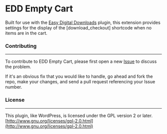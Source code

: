 EDD Empty Cart
=====================
Built for use with the [Easy Digital Downloads](https://easydigitaldownloads.com/) plugin, this extension provides settings for the display of the [download_checkout] shortcode when no items are in the cart.

### Contributing
---

To contribute to EDD Empty Cart, please first open a new [Issue](https://github.com/SDavisMedia/edd-empty-cart/issues) to discuss the problem.

If it's an obvious fix that you would like to handle, go ahead and fork the repo, make your changes, and send a pull request referencing your Issue number.

### License
---

This plugin, like WordPress, is licensed under the GPL version 2 or later. [http://www.gnu.org/licenses/gpl-2.0.html](http://www.gnu.org/licenses/gpl-2.0.html)
